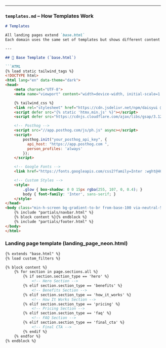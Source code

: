 
---

### `templates.md` – How Templates Work

```markdown
# Templates

All landing pages extend `base.html`  
Each domain uses the same set of templates but shows different content via `Section` model.

---

## 🧱 Base Template (`base.html`)

```HTML
{% load static tailwind_tags %}
<!DOCTYPE html>
<html lang="en" data-theme="dark">
<head>
    <meta charset="UTF-8">
    <meta name="viewport" content="width=device-width, initial-scale=1.0">

    {% tailwind_css %}
    <link rel="stylesheet" href="https://cdn.jsdelivr.net/npm/daisyui @latest/dist/full.min.css" />
    <script defer src="{% static 'htmx.min.js' %}"></script>
    <script defer src="https://cdnjs.cloudflare.com/ajax/libs/gsap/3.12.7/gsap.min.js "></script>

    <!-- Posthog -->
    <script src="//app.posthog.com/js/ph.js" async></script>
    <script>
        posthog.init("your_posthog_api_key", {
          api_host: "https://app.posthog.com ",
          person_profiles: 'always'
        });
    </script>

    <!-- Google Fonts -->
    <link href="https://fonts.googleapis.com/css2?family=Inter :wght@400;600;700&family=Fira+Code&display=swap" rel="stylesheet">

    <!-- Custom Styles -->
    <style>
        .glow { box-shadow: 0 0 15px rgba(255, 107, 0, 0.4); }
        body { font-family: 'Inter', sans-serif; }
    </style>
</head>
<body class="min-h-screen bg-gradient-to-br from-base-100 via-neutral-50 to-base-100 text-base-content flex flex-col">
    {% include "partials/navbar.html" %}
    {% block content %}{% endblock %}
    {% include "partials/footer.html" %}
</body>
</html>
```

### Landing page template (landing_page_neon.html)

```HTML
{% extends "base.html" %}
{% load custom_filters %}

{% block content %}
    {% for section in page.sections.all %}
        {% if section.section_type == 'hero' %}
            <!-- Hero Section -->
        {% elif section.section_type == 'benefits' %}
            <!-- Benefits Section -->
        {% elif section.section_type == 'how_it_works' %}
            <!-- How It Works Section -->
        {% elif section.section_type == 'pricing' %}
            <!-- Pricing Section -->
        {% elif section.section_type == 'faq' %}
            <!-- FAQ Section -->
        {% elif section.section_type == 'final_cta' %}
            <!-- Final CTA -->
        {% endif %}
    {% endfor %}
{% endblock %}
```

